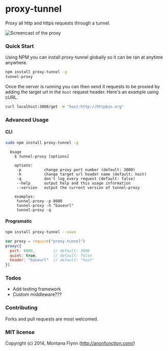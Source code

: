 # proxy-tunnel

Proxy all http and https requests through a tunnel.

![Screencast of the proxy](https://i.imgur.com/1IztvqA.gif)

### Quick Start

Using NPM you can install proxy-tunnel globally so it can be ran at anytime anywhere.

```sh
npm install proxy-tunnel -g
tunnel-proxy
```
Once the server is running you can then send it requests to be proxied by adding the target url in the `host` request header. Here's an example using cURL.

```sh
curl localhost:3000/get -H "host:http://httpbin.org"
```

### Advanced Usage

#### CLI

```sh
sudo npm install proxy-tunnel -g
```

```
  Usage
    $ tunnel-proxy [options]

    options:
     -p          change proxy port number (default: 3000)
     -h          change target url header name (default: host)
     -q          don't log every request (default: false)
     --help      output help and this usage information
     --version   output the current version of tunnel-proxy

    examples:
     tunnel-proxy -p 8080
     tunnel-proxy -h "baseurl"
     tunnel-proxy -q
```

#### Programatic

```sh
npm install proxy-tunnel --save
```

```js
var proxy = require("proxy-tunnel")
proxy({
  port: 8080,        // default: 3000
  quiet: true,       // default: false
  header: "baseurl"  // default: "host"
})
```

### Todos

- Add testing framework
- Custom middleware???

### Contributing

Forks and pull requests are most welcomed.

### MIT license

Copyright (c) 2014, Montana Flynn (http://anonfunction.com/)
